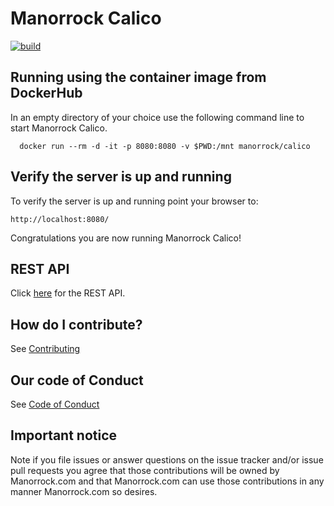 # Manorrock Calico

[![build](https://github.com/manorrock/calico/actions/workflows/build.yml/badge.svg)](https://github.com/manorrock/calico/actions/workflows/build.yml)

## Running using the container image from DockerHub

In an empty directory of your choice use the following command line to start 
Manorrock Calico.

```shell
  docker run --rm -d -it -p 8080:8080 -v $PWD:/mnt manorrock/calico
```

## Verify the server is up and running

To verify the server is up and running point your browser to:

```
http://localhost:8080/
```

Congratulations you are now running Manorrock Calico!

## REST API

Click [here](REST.md) for the REST API.

## How do I contribute?

See [Contributing](CONTRIBUTING.md)

## Our code of Conduct

See [Code of Conduct](CODE_OF_CONDUCT.md)

## Important notice

Note if you file issues or answer questions on the issue tracker and/or issue 
pull requests you agree that those contributions will be owned by Manorrock.com
and that Manorrock.com can use those contributions in any manner Manorrock.com
so desires.
